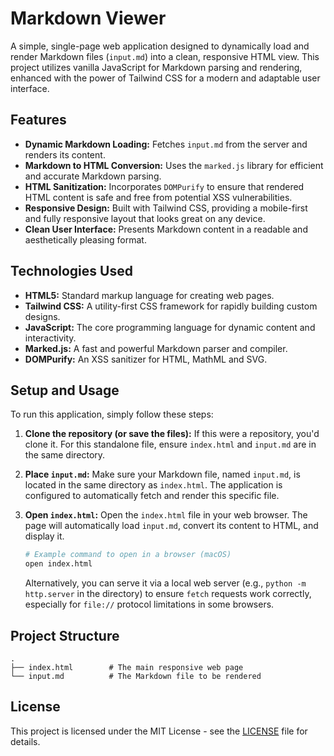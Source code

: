 # Markdown Viewer

A simple, single-page web application designed to dynamically load and render Markdown files (`input.md`) into a clean, responsive HTML view. This project utilizes vanilla JavaScript for Markdown parsing and rendering, enhanced with the power of Tailwind CSS for a modern and adaptable user interface.

## Features

*   **Dynamic Markdown Loading:** Fetches `input.md` from the server and renders its content.
*   **Markdown to HTML Conversion:** Uses the `marked.js` library for efficient and accurate Markdown parsing.
*   **HTML Sanitization:** Incorporates `DOMPurify` to ensure that rendered HTML content is safe and free from potential XSS vulnerabilities.
*   **Responsive Design:** Built with Tailwind CSS, providing a mobile-first and fully responsive layout that looks great on any device.
*   **Clean User Interface:** Presents Markdown content in a readable and aesthetically pleasing format.

## Technologies Used

*   **HTML5:** Standard markup language for creating web pages.
*   **Tailwind CSS:** A utility-first CSS framework for rapidly building custom designs.
*   **JavaScript:** The core programming language for dynamic content and interactivity.
*   **Marked.js:** A fast and powerful Markdown parser and compiler.
*   **DOMPurify:** An XSS sanitizer for HTML, MathML and SVG.

## Setup and Usage

To run this application, simply follow these steps:

1.  **Clone the repository (or save the files):**
    If this were a repository, you'd clone it. For this standalone file, ensure `index.html` and `input.md` are in the same directory.

2.  **Place `input.md`:**
    Make sure your Markdown file, named `input.md`, is located in the same directory as `index.html`. The application is configured to automatically fetch and render this specific file.

3.  **Open `index.html`:**
    Open the `index.html` file in your web browser. The page will automatically load `input.md`, convert its content to HTML, and display it.

    ```bash
    # Example command to open in a browser (macOS)
    open index.html
    ```
    Alternatively, you can serve it via a local web server (e.g., `python -m http.server` in the directory) to ensure `fetch` requests work correctly, especially for `file://` protocol limitations in some browsers.

## Project Structure

```
.
├── index.html        # The main responsive web page
└── input.md          # The Markdown file to be rendered
```

## License

This project is licensed under the MIT License - see the [LICENSE](LICENSE) file for details.
